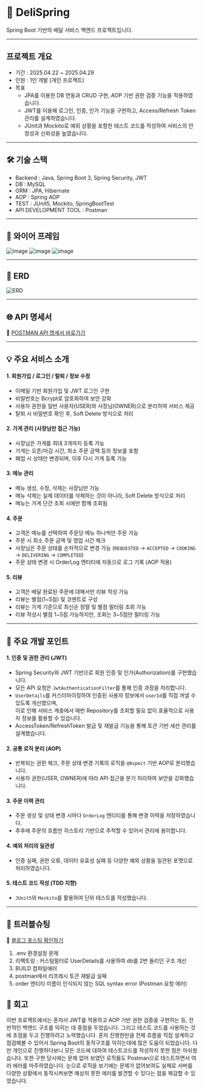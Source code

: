 # 🛵 DeliSpring
Spring Boot 기반의 배달 서비스 백엔드 프로젝트입니다.

----

## 프로젝트 개요
- 기간 : 2025.04.22 ~ 2025.04.29
- 인원 : 1인 개발 (개인 프로젝트)
- 목표
  - JPA를 이용한 DB 연동과 CRUD 구현, AOP 기반 권한 검증 기능을 적용하였습니다.
  - JWT를 이용해 로그인, 인증, 인가 기능을 구현하고, Access/Refresh Token 관리를 설계하였습니다.
  - JUnit과 Mockito로 예외 상황을 포함한 테스트 코드를 작성하여 서비스의 안정성과 신뢰성을 높였습니다.


----

## 🛠 기술 스택
- Backend : Java, Spring Boot 3, Spring Security, JWT
- DB : MySQL
- ORM : JPA, Hibernate
- AOP : Spring AOP
- TEST : JUnit5, Mockito, SpringBootTest
- API DEVELOPMENT TOOL : Postman


---

## 🎨 와이어 프레임
![image](https://github.com/user-attachments/assets/c2d33bb2-a6f0-45a0-af49-ccc85aa49627)
![image](https://github.com/user-attachments/assets/67b90e73-6274-47df-a078-10a355cdf9d2)
![image](https://github.com/user-attachments/assets/d5a1f25a-cdd3-4e32-a69f-2a2ff1c38e45)

---

## 🧩 ERD
![ERD](https://github.com/user-attachments/assets/62b0166e-09be-4a1e-90bc-3a2368bb88f2)

---

## 🌐 API 명세서
 📮 [POSTMAN API 명세서 바로가기](https://documenter.getpostman.com/view/43269199/2sB2j3BXX3)

---

## 💡 주요 서비스 소개
#### 1. 회원가입 / 로그인 / 탈퇴 / 정보 수정
- 이메일 기반 회원가입 및 JWT 로그인 구현
- 비밀번호는 Bcrypt로 암호화하여 보안 강화
- 사용자 권한을 일반 사용자(USER)와 사장님(OWNER)으로 분리하여 서비스 제공
- 탈퇴 시 비밀번호 확인 후, Soft Delete 방식으로 처리

#### 2. 가게 관리 (사장님만 접근 가능)
- 사장님은 가게를 최대 3개까지 등록 가능
- 가게는 오픈/마감 시간, 최소 주문 금액 등의 정보를 포함
- 폐업 시 상태만 변경되며, 이후 다시 가게 등록 가능

#### 3. 메뉴 관리
- 메뉴 생성, 수정, 삭제는 사장님만 가능
- 메뉴 삭제는 실제 데이터를 삭제하는 것이 아니라, Soft Delete 방식으로 처리
- 메뉴는 가게 단건 조회 시에만 함께 조회됨

#### 4. 주문
- 고객은 메뉴를 선택하여 주문당 메뉴 하나씩만 주문 가능
- 주문 시 최소 주문 금액 및 영업 시간 체크
- 사장님은 주문 상태를 순차적으로 변경 가능 (`REQUESTED` → `ACCEPTED` → `COOKING` → `DELIVERING` → `COMPLETED`)
- 주문 상태 변경 시 OrderLog 엔티티에 자동으로 로그 기록 (AOP 적용)

#### 5. 리뷰
- 고객은 배달 완료된 주문에 대해서만 리뷰 작성 가능
- 리뷰는 별점(1~5점) 및 코멘트로 구성
- 리뷰는 가게 기준으로 최신순 정렬 및 별점 필터링 조회 가능
- 리뷰 작성시 별점 1~5점 가능하지만, 조회는 3~5점만 필터링 가능

---

## 💫 주요 개발 포인트

#### 1. 인증 및 권한 관리 (JWT)
- Spring Security와 JWT 기반으로 회원 인증 및 인가(Authorization)를 구현했습니다.
- 모든 API 요청은 `JwtAuthenticationFilter`를 통해 인증 과정을 처리합니다.
- `UserDetails`를 커스터마이징하여 인증된 사용자 정보에서 `userId`를 직접 꺼낼 수 있도록 개선했으며,  
  이로 인해 서비스 계층에서 매번 Repository를 조회할 필요 없이 효율적으로 사용자 정보를 활용할 수 있습니다.
- AccessToken/RefreshToken 발급 및 재발급 기능을 통해 토큰 기반 세션 관리를 설계했습니다.

#### 2. 공통 로직 분리 (AOP)
- 반복되는 권한 체크, 주문 상태 변경 기록의 로직을 `@Aspect` 기반 AOP로 분리했습니다.
- 사용자 권한(USER, OWNER)에 따라 API 접근을 분기 처리하여 보안을 강화했습니다.

#### 3. 주문 이력 관리
- 주문 생성 및 상태 변경 시마다 `OrderLog` 엔티티를 통해 변경 이력을 저장하였습니다.
- 추후에 주문의 흐름만 히스토리 기반으로 추적할 수 있어서 관리에 용이합니다.

#### 4. 예외 처리의 일관성
- 인증 실패, 권한 오류, 데이터 유효성 실패 등 다양한 예외 상황을 일관된 포맷으로 처리하였습니다.

#### 5. 테스트 코드 작성 (TDD 지향)
- `JUnit5`와 `Mockito`를 활용하여 단위 테스트를 작성했습니다.

---

## 🚀 트러블슈팅
🧾 [블로그 포스팅 확인하기](https://codinghanni.tistory.com/69)
1. .env 환경설정 문제  
2. 리팩토링 : 커스텀필터로 UserDetails를 사용하여 db를 2번 들리던 구조 개선  
3. BUILD 컴파일에러  
4. postman에서 리프레시 토큰 재발급 실패  
5. order 엔티티 이름이 인식되지 않는 SQL syntax error (Postman 요청 에러)

## 🔖 회고
이번 프로젝트에서는 혼자서 JWT를 적용하고 AOP 기반 권한 검증을 구현하는 등, 전반적인 백엔드 구조를 익히는 데 중점을 두었습니다. 그리고 테스트 코드를 사용하는 것에 초점을 두고 진행하려고 노력했습니다. 혼자 진행한만큼 전체 흐름을 직접 설계하고 점검해볼 수 있어서 Spring Boot의 동작구조를 익히는데에 많은 도움이 되었습니다. 다만 개인으로 진행하다보니 모든 코드에 대하여 테스트코드를 작성하지 못한 점은 아쉬웠습니다. 또한 구현 당시에는 문제 없어 보였던 로직들도 Postman으로 테스트하면서 여러 에러를 마주하였습니다. 눈으로 로직을 보기에는 문제가 없어보여도 실제로 서버를 다양한 상황에서 동작시켜보면 예상치 못한 에러를 발견할 수 있다는 점을 체감할 수 있었습니다.

